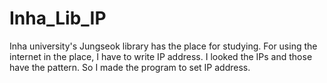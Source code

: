 # Inha_Lib_IP
Inha university's Jungseok library has the place for studying. For using the internet in the place, I have to write IP address. I looked the IPs and those have the pattern. So I made the program to set IP address.
